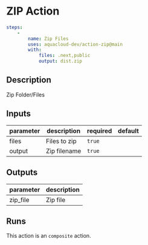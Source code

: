 # ZIP Action
```yaml
steps:
    -
		name: Zip Files
		uses: aquacloud-dev/action-zip@main
		with:
			files: .next,public
			output: dist.zip
```


<!-- action-docs-description -->
## Description

Zip Folder/Files


<!-- action-docs-description -->

<!-- action-docs-inputs -->
## Inputs

| parameter | description | required | default |
| - | - | - | - |
| files | Files to zip | `true` |  |
| output | Zip filename | `true` |  |



<!-- action-docs-inputs -->

<!-- action-docs-outputs -->
## Outputs

| parameter | description |
| - | - |
| zip_file | Zip file |



<!-- action-docs-outputs -->

<!-- action-docs-runs -->
## Runs

This action is an `composite` action.


<!-- action-docs-runs -->

